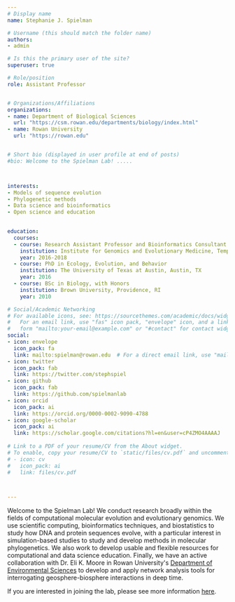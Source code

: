 ```yaml
---
# Display name
name: Stephanie J. Spielman

# Username (this should match the folder name)
authors:
- admin

# Is this the primary user of the site?
superuser: true

# Role/position
role: Assistant Professor


# Organizations/Affiliations
organizations:
- name: Department of Biological Sciences
  url: "https://csm.rowan.edu/departments/biology/index.html"
- name: Rowan University
  url: "https://rowan.edu"


# Short bio (displayed in user profile at end of posts)
#bio: Welcome to the Spielman Lab! .....



interests:
- Models of sequence evolution
- Phylogenetic methods
- Data science and bioinformatics
- Open science and education

  
education:
  courses:
  - course: Research Assistant Professor and Bioinformatics Consultant
    institution: Institute for Genomics and Evolutionary Medicine, Temple University, Philadelphia, PA
    year: 2016-2018
  - course: PhD in Ecology, Evolution, and Behavior
    institution: The University of Texas at Austin, Austin, TX
    year: 2016
  - course: BSc in Biology, with Honors
    institution: Brown University, Providence, RI
    year: 2010

# Social/Academic Networking
# For available icons, see: https://sourcethemes.com/academic/docs/widgets/#icons
#   For an email link, use "fas" icon pack, "envelope" icon, and a link in the
#   form "mailto:your-email@example.com" or "#contact" for contact widget.
social:
- icon: envelope
  icon_pack: fa
  link: mailto:spielman@rowan.edu  # For a direct email link, use "mailto:test@example.org".
- icon: twitter
  icon_pack: fab
  link: https://twitter.com/stephspiel
- icon: github
  icon_pack: fab
  link: https://github.com/spielmanlab
- icon: orcid
  icon_pack: ai
  link: https://orcid.org/0000-0002-9090-4788
- icon: google-scholar
  icon_pack: ai
  link: https://scholar.google.com/citations?hl=en&user=cP4ZMO4AAAAJ
  
# Link to a PDF of your resume/CV from the About widget.
# To enable, copy your resume/CV to `static/files/cv.pdf` and uncomment the lines below.  
# - icon: cv
#   icon_pack: ai
#   link: files/cv.pdf



---
```

Welcome to the Spielman Lab! We conduct research broadly within the fields of computational molecular evolution and evolutionary genomics. We use scientific computing, bioinformatics techniques, and biostatistics to study how DNA and protein sequences evolve, with a particular interest in simulation-based studies to study and develop methods in molecular phylogenetics. We also work to develop usable and flexible resources for computational and data science education. Finally, we have an active collaboration with Dr. Eli K. Moore in Rowan University's [Department of Environmental Sciences](https://earth.rowan.edu/departments/Environmental%20Science/faculty/index.html) to develop and apply network analysis tools for interrogating geosphere-biosphere interactions in deep time. 

If you are interested in joining the lab, please see more information [here](https://spielmanlab.github.io/project/prospective-student.html).

















